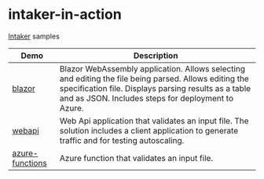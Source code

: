 # intaker-in-action

[Intaker](https://github.com/dbsafe/intaker) samples

Demo | Description
-|-
[blazor](/blazor) | Blazor WebAssembly application. Allows selecting and editing the file being parsed. Allows editing the specification file. Displays parsing results as a table and as JSON. Includes steps for deployment to Azure.
[webapi](/webapi) | Web Api application that validates an input file. The solution includes a client application to generate traffic and for testing autoscaling.
[azure-functions](/azure-functions) | Azure function that validates an input file.

